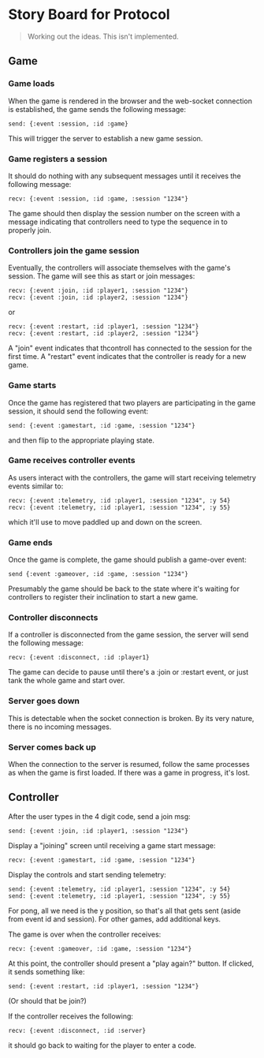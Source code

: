 # Story Board for Protocol

> Working out the ideas. This isn't implemented.

## Game
### Game loads

When the game is rendered in the browser and the web-socket
connection is established, the game sends the following message:

    send: {:event :session, :id :game}

This will trigger the server to establish a new game session.


### Game registers a session

It should do nothing with any subsequent messages until it receives
the following message:

    recv: {:event :session, :id :game, :session "1234"}

The game should then display the session number on the screen with a
message indicating that controllers need to type the sequence in to
properly join.


### Controllers join the game session

Eventually, the controllers will associate themselves with the
game's session. The game will see this as start or join messages:

    recv: {:event :join, :id :player1, :session "1234"}
    recv: {:event :join, :id :player2, :session "1234"}

or

    recv: {:event :restart, :id :player1, :session "1234"}
    recv: {:event :restart, :id :player2, :session "1234"}

A "join" event indicates that thcontroll has connected to the session
for the first time. A "restart" event indicates that the controller is
ready for a new game.

### Game starts

Once the game has registered that two players are participating in
the game session, it should send the following event:

    send: {:event :gamestart, :id :game, :session "1234"}

and then flip to the appropriate playing state.

### Game receives controller events

As users interact with the controllers, the game will start receiving
telemetry events similar to:

    recv: {:event :telemetry, :id :player1, :session "1234", :y 54}
    recv: {:event :telemetry, :id :player1, :session "1234", :y 55}

which it'll use to move paddled up and down on the screen.

### Game ends

Once the game is complete, the game should publish a game-over
event:

    send {:event :gameover, :id :game, :session "1234"}

Presumably the game should be back to the state where it's waiting
for controllers to register their inclination to start a new game.

### Controller disconnects

If a controller is disconnected from the game session, the server will
send the following message:

    recv: {:event :disconnect, :id :player1}

The game can decide to pause until there's a :join or :restart event,
or just tank the whole game and start over.

### Server goes down

This is detectable when the socket connection is broken. By its very
nature, there is no incoming messages.

### Server comes back up

When the connection to the server is resumed, follow the same
processes as when the game is first loaded. If there was a game in
progress, it's lost.


## Controller

After the user types in the 4 digit code, send a join msg:

    send: {:event :join, :id :player1, :session "1234"}

Display a "joining" screen until receiving a game start message:

    recv: {:event :gamestart, :id :game, :session "1234"}

Display the controls and start sending telemetry:

    send: {:event :telemetry, :id :player1, :session "1234", :y 54}
    send: {:event :telemetry, :id :player1, :session "1234", :y 55}

For pong, all we need is the y position, so that's all that gets
sent (aside from event id and session). For other games, add
additional keys.

The game is over when the controller receives:

    recv: {:event :gameover, :id :game, :session "1234"}

At this point, the controller should present a "play again?"
button. If clicked, it sends something like:

    send: {:event :restart, :id :player1, :session "1234"}

(Or should that be join?)

If the controller receives the following:

    recv: {:event :disconnect, :id :server}

it should go back to waiting for the player to enter a code.
